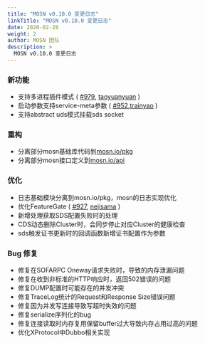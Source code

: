 ```yaml
---
title: "MOSN v0.10.0 变更日志"
linkTitle: "MOSN v0.10.0 变更日志"
date: 2020-02-28
weight: 2
author: MOSN 团队
description: >
  MOSN v0.10.0 变更日志
---
```


### 新功能

- 支持多进程插件模式 ( [#979](https://github.com/mosn/mosn/pull/979), [taoyuanyuan](https://github.com/taoyuanyuan) )
- 启动参数支持service-meta参数 ( [#952](https://github.com/mosn/mosn/pull/952),[trainyao](https://github.com/trainyao) )
- 支持abstract uds模式挂载sds socket

### 重构

- 分离部分mosn基础库代码到[mosn.io/pkg](github.com/mosn/pkg)
- 分离部分mosn接口定义到[mosn.io/api](github.com/mosn/api)

### 优化

- 日志基础模块分离到mosn.io/pkg，mosn的日志实现优化
- 优化FeatureGate ( [#927](https://github.com/mosn/mosn/pull/927), [nejisama](https://github.com/nejisama) )
- 新增处理获取SDS配置失败时的处理
- CDS动态删除Cluster时，会同步停止对应Cluster的健康检查
- sds触发证书更新时的回调函数新增证书配置作为参数

### Bug 修复

- 修复在SOFARPC Oneway请求失败时，导致的内存泄漏问题
- 修复在收到非标准的HTTP响应时，返回502错误的问题
- 修复DUMP配置时可能存在的并发冲突
- 修复TraceLog统计的Request和Response Size错误问题
- 修复因为并发写连接导致写超时失效的问题
- 修复serialize序列化的bug 
- 修复连接读取时内存复用保留buffer过大导致内存占用过高的问题
- 优化XProtocol中Dubbo相关实现

